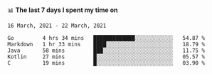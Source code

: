 <!--
### Hi there 👋

- 🤔 I was learning formal verification with Coq formally, but want to **build things** now.
- 😬 I am broadly interested in **computer systems** and **programming languages** (just a beginner 🥺).
- 🤩 (I hope I can) code for fun!

<img src="https://github-readme-stats.vercel.app/api?username=xxchan&show_icons=true&icon_color=0366d6&text_color=24292e&bg_color=ffffff&hide_title=true" />

---
-->


📊 **The last 7 days I spent my time on** 

<!--START_SECTION:waka-->
```text
16 March, 2021 - 22 March, 2021

Go         4 hrs 34 mins   █████████████░░░░░░░░░░░░   54.87 % 
Markdown   1 hr 33 mins    ████░░░░░░░░░░░░░░░░░░░░░   18.79 % 
Java       58 mins         ███░░░░░░░░░░░░░░░░░░░░░░   11.75 % 
Kotlin     27 mins         █░░░░░░░░░░░░░░░░░░░░░░░░   05.57 % 
C          19 mins         █░░░░░░░░░░░░░░░░░░░░░░░░   03.90 %
```
<!--END_SECTION:waka-->

<!--
**xxchan/xxchan** is a ✨ _special_ ✨ repository because its `README.md` (this file) appears on your GitHub profile.

Here are some ideas to get you started:

- 🔭 I’m currently working on ...
- 🌱 I’m currently learning ...
- 👯 I’m looking to collaborate on ...
- 🤔 I’m looking for help with ...
- 💬 Ask me about ...
- 📫 How to reach me: ...
- 😄 Pronouns: ...
- ⚡ Fun fact: ...
-->
